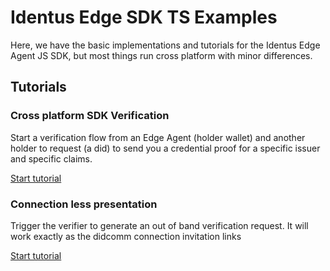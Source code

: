 # Identus Edge SDK TS Examples

Here, we have the basic implementations and tutorials for the Identus Edge Agent JS SDK, but most things run cross platform with minor differences.

## Tutorials

### Cross platform SDK Verification

Start a verification flow from an Edge Agent (holder wallet) and another holder to request (a did) to send you a credential proof for a specific issuer and specific claims.

[Start tutorial](./SDKVerification.md)


### Connection less presentation

Trigger the verifier to generate an out of band verification request. It will work exactly as the didcomm connection invitation links

[Start tutorial](./ConnectionlessPresentation.md)